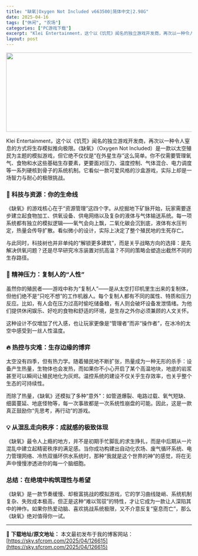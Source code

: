 ```yaml
---
title: "缺氧|Oxygen Not Included v663500|简体中文|2.98G"
date: 2025-04-16
tags: ["休闲", "农场"]
categories: ["PC游戏下载"]
excerpt: "Klei Entertainment，这个以《饥荒》闻名的独立游戏开发商，再次以一种令人窒息的方式将生存模拟推向极限。《缺氧》（Oxygen Not Included）是一款以太空殖民为主题的模拟游戏，但它绝不仅仅是“在外星生存”这么简单。你不仅需要管理氧气、食物和水这些基础生存要素，更要面对压力、&hellip;"
layout: post
---
```


<img class="aligncenter size-full wp-image-126616" src="https://sky.sfcrom.com/wp-content/uploads/2025/04/2025041610124379.webp" alt="" width="660" height="215" />
<p class="" data-start="95" data-end="307">Klei Entertainment，这个以《饥荒》闻名的独立游戏开发商，再次以一种令人窒息的方式将生存模拟推向极限。《缺氧》（Oxygen Not Included）是一款以太空殖民为主题的模拟游戏，但它绝不仅仅是“在外星生存”这么简单。你不仅需要管理氧气、食物和水这些基础生存要素，更要面对压力、温度控制、气体混合、电力调度等一系列硬核到骨子的系统机制。它看似一款可爱风格的沙盒游戏，实际上却是一场智力与耐心的极限挑战。</p>

<h3 class="" data-start="309" data-end="327">🧪 科技与资源：你的生命线</h3>
<p class="" data-start="329" data-end="472">《缺氧》的游戏核心在于“资源管理”这四个字。从挖掘地下矿脉开始，玩家需要逐步建立起食物加工、供氧设备、供电网络以及复杂的液体与气体输送系统。每一项系统都有独立的模拟逻辑——氧气会向上飘，二氧化碳会沉到底，液体有水压判定，热量会传导扩散。看似微小的设计，实际上决定了整个殖民地的生死存亡。</p>
<p class="" data-start="474" data-end="552">与此同时，科技树也并非单纯的“解锁更多建筑”，而是关乎战略方向的选择：是先解决供氧问题？还是尽早研究冷冻装置对抗高温？不同的策略会塑造出截然不同的生存路径。</p>

<h3 class="" data-start="554" data-end="574">🧠 精神压力：复制人的“人性”</h3>
<p class="" data-start="576" data-end="722">虽然你的殖民者——游戏中称为“复制人”——是从太空打印机里生出来的复制体，但他们绝不是“只吃不想”的工作机器人。每个复制人都有不同的属性、特质和压力反应。比如，有人会在压力过高时偷吃储备粮，有人则会破坏设备发泄情绪。为他们提供休闲娱乐、好吃的食物和舒适的环境，是生存之外你必须兼顾的人文关怀。</p>
<p class="" data-start="724" data-end="774">这种设计不仅增加了代入感，也让玩家更像是“管理者”而非“操作者”，在冰冷的太空中感受到一丝人性温度。</p>

<h3 class="" data-start="776" data-end="796">🔥 热控与灾难：生存边缘的博弈</h3>
<p class="" data-start="798" data-end="914">太空没有四季，但有热力学。随着殖民地不断扩张，热量成为一种无形的杀手：设备产生热量，生物体也会发热，而如果你不小心开启了某个高温地块，地底的岩浆甚至可以瞬间让殖民地化为灰烬。温控系统的建设不仅关乎生存效率，也关乎整个生态的可持续性。</p>
<p class="" data-start="916" data-end="1007">而除了热量，《缺氧》还模拟了多种“意外”：如管道爆裂、电路过载、氧气短缺、细菌蔓延、地底怪物等，每一次事故都是一次系统性崩盘的可能。因此，这是一款真正鼓励你“先思考，再行动”的游戏。</p>

<h3 class="" data-start="1009" data-end="1032">💡 从混乱走向秩序：成就感的极致体现</h3>
<p class="" data-start="1034" data-end="1159">《缺氧》最令人上瘾的地方，并不是初期手忙脚乱的求生挣扎，而是中后期从一片混乱中建立起精密秩序的满足感。当你成功构建出自动化农场、废气循环系统、电力管理网络、冷热双循环供水系统时，那种“我就是这个世界的神”的感觉，将在无声中慢慢渗透进你的每一个脑细胞。</p>

<h3 class="" data-start="1161" data-end="1179">总结：在绝境中构筑理性与希望</h3>
<p class="" data-start="1181" data-end="1303">《缺氧》是一款节奏缓慢、却极富挑战的模拟游戏，它的学习曲线陡峭、系统机制复杂、失败成本极高，但正是这种“难以驾驭”的特性，才让它成为一款让人深陷其中的神作。如果你热爱动脑、喜欢挑战系统极限，又不介意反复“窒息而亡”，那么《缺氧》绝对值得你一试。</p>

---
📖 **下载地址/原文地址：** 本文最初发布于我的博客网站：[https://sky.sfcrom.com/2025/04/126615](https://sky.sfcrom.com/2025/04/126615)
